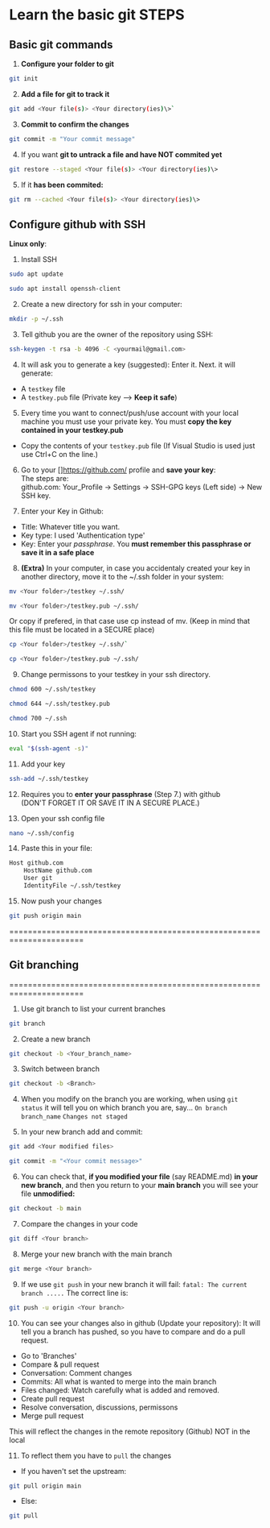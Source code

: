 # Learn the basic git STEPS

## Basic git commands
1. **Configure your folder to git**
```bash
git init
```

2. **Add a file for git to track it**
```bash
git add <Your file(s)> <Your directory(ies)\>`
```

3. **Commit to confirm the changes**
```bash
git commit -m "Your commit message"
```

4. If you want **git to untrack a file and have NOT commited yet**
```bash
git restore --staged <Your file(s)> <Your directory(ies)\>
```

5. If it **has been commited:**
```bash
git rm --cached <Your file(s)> <Your directory(ies)\>
```

## Configure github with SSH


**Linux only**:
1. Install SSH
```bash
sudo apt update
```
```bash
sudo apt install openssh-client
```

2. Create a new directory for ssh in your computer:
```bash
mkdir -p ~/.ssh
```

3. Tell github you are the owner of the repository using SSH:
```bash
ssh-keygen -t rsa -b 4096 -C <yourmail@gmail.com>
```

4. It will ask you to generate a key (suggested): Enter it.
Next. it will generate:
- A `testkey` file
- A `testkey.pub` file (Private key --> **Keep it safe**)

5. Every time you want to connect/push/use account with your local machine you
must use your private key. You must **copy the key contained in your testkey.pub**<br>
- Copy the contents of your `testkey.pub` file (If Visual Studio is used just use
Ctrl+C on the line.)<br>

6. Go to your []https://github.com/ profile and **save your key**:<br>
The steps are:<br>
github.com: Your_Profile -> Settings -> SSH-GPG keys (Left side) -> New SSH key.<br>

7. Enter your Key in Github:
- Title: Whatever title you want. 
- Key type: I used 'Authentication type'
- Key: Enter your *passphrase*. You **must remember this passphrase or save it in a safe place**<br>

8. **(Extra)** In your computer, in case you accidentaly created your key in another directory,
move it to the ~/.ssh folder in your system:
```bash
mv <Your folder>/testkey ~/.ssh/
```
```bash
mv <Your folder>/testkey.pub ~/.ssh/
```

Or copy if prefered, in that case use cp instead of mv.
(Keep in mind that this file must be located in a SECURE place)
```bash
cp <Your folder>/testkey ~/.ssh/`
```
```bash
cp <Your folder>/testkey.pub ~/.ssh/
```

9. Change permissons to your testkey in your ssh directory.
```bash
chmod 600 ~/.ssh/testkey
```
```bash
chmod 644 ~/.ssh/testkey.pub
```
```bash
chmod 700 ~/.ssh
```

10. Start you SSH agent if not running:
```bash
eval "$(ssh-agent -s)"
```

11. Add your key
```bash
ssh-add ~/.ssh/testkey
```

12.  Requires you to **enter your passphrase** (Step 7.) with github<br>
(DON'T FORGET IT OR SAVE IT IN A SECURE PLACE.) 

13. Open your ssh config file
```bash
nano ~/.ssh/config
```

14. Paste this in your file:
```bash
Host github.com
    HostName github.com
    User git
    IdentityFile ~/.ssh/testkey
```

15. Now push your changes
```bash
git push origin main
```

======================================================================
## Git branching
======================================================================

<!--
o --- o --- o ---- o (main/master branch)
            |
            o ---- o (feature branch)



       (branch 1)     o
                    /   \ 
(main) o --- o --- o --- o ---  o  (merging)
                   |            /
       (branch 2)  o --------- o 
 -->

1. Use git branch to list your current branches
```bash
git branch
```
2. Create a new branch
```bash
git checkout -b <Your_branch_name>
```

3. Switch between branch
```bash
git checkout -b <Branch>
```

4. When you modify on the branch you are working, when using ```git status```
it will tell you on which branch you are, say...
```On branch branch_name```
```Changes not staged```

5. In your new branch add and commit:
```bash
git add <Your modified files>
```
```bash
git commit -m "<Your commit message>"
```

6. You can check that, **if you modified your file** (say README.md) **in your new branch**, 
and then you return to your **main branch** you will see your file **unmodified:**
```bash
git checkout -b main
```

7. Compare the changes in your code
```bash
git diff <Your branch>
```

8. Merge your new branch with the main branch
```bash
git merge <Your branch>
```

9. If we use `git push` in your new branch it will fail: 
`fatal: The current branch .....`
The correct line is:
```bash
git push -u origin <Your branch>
```

10. You can see your changes also in github (Update your repository):
It will tell you a branch has pushed, so you have to compare and do a pull
request.
- Go to 'Branches'
- Compare & pull request
- Conversation: Comment changes
- Commits: All what is wanted to merge into the main branch
- Files changed: Watch carefully what is added and removed.
- Create pull request
- Resolve conversation, discussions, permissons
- Merge pull request

This will reflect the changes in the remote repository (Github) NOT in the local

11. To reflect them you have to `pull` the changes
- If you haven't set the upstream:
```bash
git pull origin main
```
- Else:
```bash
git pull 
```
